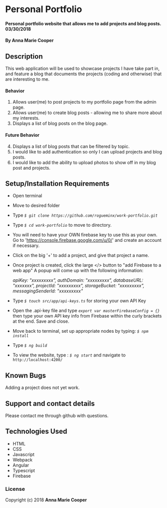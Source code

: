 # Personal Portfolio

#### Personal portfolio website that allows me to add projects and blog posts. 03/30/2018

#### By **Anna Marie Cooper**

## Description

This web application will be used to showcase projects I have take part in, and feature a blog that documents the projects (coding and otherwise) that are interesting to me.

#### Behavior
1. Allows user(me) to post projects to my portfolio page from the admin page.
2. Allows user(me) to create blog posts - allowing me to share more about my interests.
3. Displays a list of blog posts on the blog page.

#### Future Behavior
4. Displays a list of blog posts that can be filtered by topic.
5. I would like to add authentication so only I can upload projects and blog posts.
6. I would like to add the ability to upload photos to show off in my blog post and projects.

## Setup/Installation Requirements

* Open terminal
* Move to desired folder
* Type  _`$ git clone https://github.com/rogueminx/work-portfolio.git`_
* Type _`$ cd work-portfolio`_ to move to directory.
* You will need to have your OWN firebase key to use this as your own. Go to 'https://console.firebase.google.com/u/0/' and create an account if necessary.
* Click on the big '+' to add a project, and give that project a name.
* Once project is created, click the large </> button to "add Firebase to a web app" A popup will come up with the following information:

    _apiKey: "xxxxxxxxx",
    authDomain: "xxxxxxxxx",
    databaseURL: "xxxxxxx",
    projectId: "xxxxxxxxx",
    storageBucket: "xxxxxxxxx",
    messagingSenderId: "xxxxxxxxx"_

* Type  _`$ touch src/app/api-keys.ts`_ for storing your own API Key
* Open the .api-key file and type  _`export var masterFirebaseConfig = {}`_ then type your own API key info from Firebase within the curly brackets at the end. Save and close.
* Move back to terminal, set up appropriate nodes by typing: _`$ npm install`_
* Type _`$ ng build`_
* To view the website, type : _`$ ng start`_ and navigate to `http://localhost:4200/`

## Known Bugs

Adding a project does not yet work.

## Support and contact details

Please contact me through github with questions.

## Technologies Used

* HTML
* CSS
* Javascript
* Webpack
* Angular
* Typescript
* Firebase

### License

Copyright (c) 2018  **Anna Marie Cooper**
